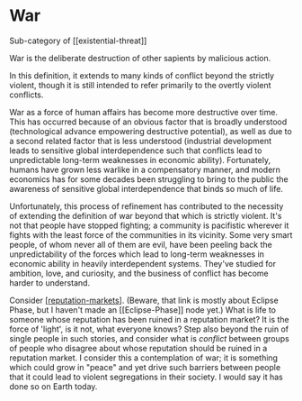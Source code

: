 # War

Sub-category of [[existential-threat]]

War is the deliberate destruction of other sapients by malicious action.

In this definition, it extends to many kinds of conflict beyond the strictly violent, though it is still intended to refer primarily to the overtly violent conflicts.

War as a force of human affairs has become more destructive over time.  This has occurred because of an obvious factor that is broadly understood (technological advance empowering destructive potential), as well as due to a second related factor that is less understood (industrial development leads to sensitive global interdependence such that conflicts lead to unpredictable long-term weaknesses in economic ability).  Fortunately, humans have grown less warlike in a compensatory manner, and modern economics has for some decades been struggling to bring to the public the awareness of sensitive global interdependence that binds so much of life.

Unfortunately, this process of refinement has contributed to the necessity of extending the definition of war beyond that which is strictly violent.  It's not that people have stopped fighting; a community is pacifistic wherever it fights with the least force of the communities in its vicinity.  Some very smart people, of whom never all of them are evil, have been peeling back the unpredictability of the forces which lead to long-term weaknesses in economic ability in heavily interdependent systems.  They've studied for ambition, love, and curiosity, and the business of conflict has become harder to understand.

Consider [[reputation-markets]].  (Beware, that link is mostly about Eclipse Phase, but I haven't made an [[Eclipse-Phase]] node yet.)  What is life to someone whose reputation has been ruined in a reputation market?  It is the force of 'light', is it not, what everyone knows?  Step also beyond the ruin of single people in such stories, and consider what is *conflict* between groups of people who disagree about whose reputation should be ruined in a reputation market.  I consider this a contemplation of war; it is something which could grow in "peace" and yet drive such barriers between people that it could lead to violent segregations in their society.  I would say it has done so on Earth today.

[//begin]: # "Autogenerated link references for markdown compatibility"
[reputation-markets]: reputation-markets "Reputation Markets"
[//end]: # "Autogenerated link references"